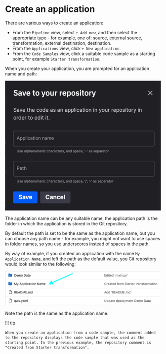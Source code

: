 # Create an application

There are various ways to create an application:

* From the `Pipeline` view, select `+ Add new`, and then select the appropriate type - for example, one of: source, external source, transformation, external destination, destination.
* From the `Applications` view, click `+ New application`.
* From the `Code Samples` view, click a suitable code sample as a starting point, for example `Starter transformation`.

When you create your application, you are prompted for an application name and path:

![Application name and path](../images/application/save-code-sample.png)

The application name can be any suitable name, the application path is the folder in which the application is stored in the Git repository. 

By default the path is set to be the same as the application name, but you can choose any path name - for example, you might not want to use spaces in folder names, so you use underscores instead of spaces in the path.

By way of example, if you created an application with the name `My Application Name`, and left the path as the default value, you Git repository would look similar to the following:

![Application path](../images/application/application-path.png)

Note the path is the same as the application name.

!!! tip

    When you create an application from a code sample, the comment added to the repository displays the code sample that was used as the starting point. In the previous example, the repository comment is "Created from Starter transformation".